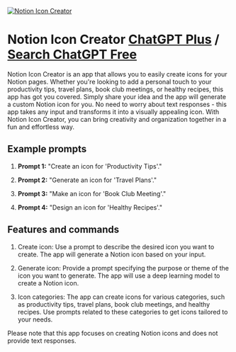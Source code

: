 
[![Notion Icon Creator](https://files.oaiusercontent.com/file-UIYGirMf9oTfczygK7s2N2Lb?se=2123-10-18T18%3A17%3A00Z&sp=r&sv=2021-08-06&sr=b&rscc=max-age%3D31536000%2C%20immutable&rscd=attachment%3B%20filename%3D2961d5e0-fc76-4aed-aeaf-e82c3afb6663.png&sig=0ApVsImZL/tKA4jvAPF2FWUbs6R5DL9oGc3gtop3Dtc%3D)](https://chat.openai.com/g/g-ECra8fIaT-notion-icon-creator)

# Notion Icon Creator [ChatGPT Plus](https://chat.openai.com/g/g-ECra8fIaT-notion-icon-creator) / [Search ChatGPT Free](https://gptcall.net/index.html#/?search=Notion%20Icon%20Creator)

Notion Icon Creator is an app that allows you to easily create icons for your Notion pages. Whether you're looking to add a personal touch to your productivity tips, travel plans, book club meetings, or healthy recipes, this app has got you covered. Simply share your idea and the app will generate a custom Notion icon for you. No need to worry about text responses - this app takes any input and transforms it into a visually appealing icon. With Notion Icon Creator, you can bring creativity and organization together in a fun and effortless way.

## Example prompts

1. **Prompt 1:** "Create an icon for 'Productivity Tips'."

2. **Prompt 2:** "Generate an icon for 'Travel Plans'."

3. **Prompt 3:** "Make an icon for 'Book Club Meeting'."

4. **Prompt 4:** "Design an icon for 'Healthy Recipes'."


## Features and commands

1. Create icon: Use a prompt to describe the desired icon you want to create. The app will generate a Notion icon based on your input.

2. Generate icon: Provide a prompt specifying the purpose or theme of the icon you want to generate. The app will use a deep learning model to create a Notion icon.

3. Icon categories: The app can create icons for various categories, such as productivity tips, travel plans, book club meetings, and healthy recipes. Use prompts related to these categories to get icons tailored to your needs.

Please note that this app focuses on creating Notion icons and does not provide text responses.


